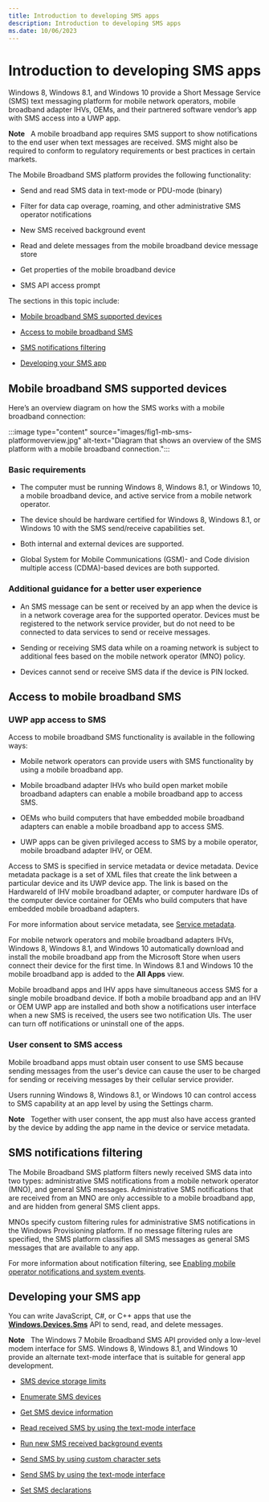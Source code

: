 ```yaml
---
title: Introduction to developing SMS apps
description: Introduction to developing SMS apps
ms.date: 10/06/2023
---
```


# Introduction to developing SMS apps

Windows 8, Windows 8.1, and Windows 10 provide a Short Message Service (SMS) text messaging platform for mobile network operators, mobile broadband adapter IHVs, OEMs, and their partnered software vendor’s app with SMS access into a UWP app.

**Note**  
A mobile broadband app requires SMS support to show notifications to the end user when text messages are received. SMS might also be required to conform to regulatory requirements or best practices in certain markets.

The Mobile Broadband SMS platform provides the following functionality:

- Send and read SMS data in text-mode or PDU-mode (binary)

- Filter for data cap overage, roaming, and other administrative SMS operator notifications

- New SMS received background event

- Read and delete messages from the mobile broadband device message store

- Get properties of the mobile broadband device

- SMS API access prompt

The sections in this topic include:

- [Mobile broadband SMS supported devices](#supporteddevices)

- [Access to mobile broadband SMS](#smsaccess)

- [SMS notifications filtering](#filtering)

- [Developing your SMS app](#developsmsapp)

## <span id="SupportedDevices"></span><span id="supporteddevices"></span><span id="SUPPORTEDDEVICES"></span>Mobile broadband SMS supported devices

Here’s an overview diagram on how the SMS works with a mobile broadband connection:

:::image type="content" source="images/fig1-mb-sms-platformoverview.jpg" alt-text="Diagram that shows an overview of the SMS platform with a mobile broadband connection.":::

### <span id="basreq"></span><span id="BASREQ"></span>Basic requirements

- The computer must be running Windows 8, Windows 8.1, or Windows 10, a mobile broadband device, and active service from a mobile network operator.

- The device should be hardware certified for Windows 8, Windows 8.1, or Windows 10 with the SMS send/receive capabilities set.

- Both internal and external devices are supported.

- Global System for Mobile Communications (GSM)- and Code division multiple access (CDMA)-based devices are both supported.

### <span id="Additional_guidance_for_a_better_user_experience"></span><span id="additional_guidance_for_a_better_user_experience"></span><span id="ADDITIONAL_GUIDANCE_FOR_A_BETTER_USER_EXPERIENCE"></span>Additional guidance for a better user experience

- An SMS message can be sent or received by an app when the device is in a network coverage area for the supported operator. Devices must be registered to the network service provider, but do not need to be connected to data services to send or receive messages.

- Sending or receiving SMS data while on a roaming network is subject to additional fees based on the mobile network operator (MNO) policy.

- Devices cannot send or receive SMS data if the device is PIN locked.

## <span id="SMSAccess"></span><span id="smsaccess"></span><span id="SMSACCESS"></span>Access to mobile broadband SMS

### <span id="store"></span><span id="STORE"></span>UWP app access to SMS

Access to mobile broadband SMS functionality is available in the following ways:

- Mobile network operators can provide users with SMS functionality by using a mobile broadband app.

- Mobile broadband adapter IHVs who build open market mobile broadband adapters can enable a mobile broadband app to access SMS.

- OEMs who build computers that have embedded mobile broadband adapters can enable a mobile broadband app to access SMS.

- UWP apps can be given privileged access to SMS by a mobile operator, mobile broadband adapter IHV, or OEM.

Access to SMS is specified in service metadata or device metadata. Device metadata package is a set of XML files that create the link between a particular device and its UWP device app. The link is based on the HardwareId of IHV mobile broadband adapter, or computer hardware IDs of the computer device container for OEMs who build computers that have embedded mobile broadband adapters.

For more information about service metadata, see [Service metadata](service-metadata.md).

For mobile network operators and mobile broadband adapters IHVs, Windows 8, Windows 8.1, and Windows 10 automatically download and install the mobile broadband app from the Microsoft Store when users connect their device for the first time. In Windows 8.1 and Windows 10 the mobile broadband app is added to the **All Apps** view.

Mobile broadband apps and IHV apps have simultaneous access SMS for a single mobile broadband device. If both a mobile broadband app and an IHV or OEM UWP app are installed and both show a notifications user interface when a new SMS is received, the users see two notification UIs. The user can turn off notifications or uninstall one of the apps.

### <span id="user"></span><span id="USER"></span>User consent to SMS access

Mobile broadband apps must obtain user consent to use SMS because sending messages from the user's device can cause the user to be charged for sending or receiving messages by their cellular service provider.

Users running Windows 8, Windows 8.1, or Windows 10 can control access to SMS capability at an app level by using the Settings charm.

**Note**  
Together with user consent, the app must also have access granted by the device by adding the app name in the device or service metadata.

## <span id="Filtering"></span><span id="filtering"></span><span id="FILTERING"></span>SMS notifications filtering

The Mobile Broadband SMS platform filters newly received SMS data into two types: administrative SMS notifications from a mobile network operator (MNO), and general SMS messages. Administrative SMS notifications that are received from an MNO are only accessible to a mobile broadband app, and are hidden from general SMS client apps.

MNOs specify custom filtering rules for administrative SMS notifications in the Windows Provisioning platform. If no message filtering rules are specified, the SMS platform classifies all SMS messages as general SMS messages that are available to any app.

For more information about notification filtering, see [Enabling mobile operator notifications and system events](enabling-mobile-operator-notifications-and-system-events.md).

## <span id="DevelopSMSApp"></span><span id="developsmsapp"></span><span id="DEVELOPSMSAPP"></span>Developing your SMS app

You can write JavaScript, C#, or C++ apps that use the [**Windows.Devices.Sms**](/uwp/api/Windows.Devices.Sms) API to send, read, and delete messages.

**Note**  
The Windows 7 Mobile Broadband SMS API provided only a low-level modem interface for SMS. Windows 8, Windows 8.1, and Windows 10 provide an alternate text-mode interface that is suitable for general app development.

- [SMS device storage limits](sms-device-storage-limits.md)

- [Enumerate SMS devices](enumerate-sms-devices.md)

- [Get SMS device information](get-sms-device-information.md)

- [Read received SMS by using the text-mode interface](read-received-sms-by-using-the-text-mode-interface.md)

- [Run new SMS received background events](run-new-sms-received-background-events.md)

- [Send SMS by using custom character sets](send-sms-by-using-custom-character-sets.md)

- [Send SMS by using the text-mode interface](calculate-characters-and-segments-of-a-draft-sms.md)

- [Set SMS declarations](set-sms-declarations.md)
